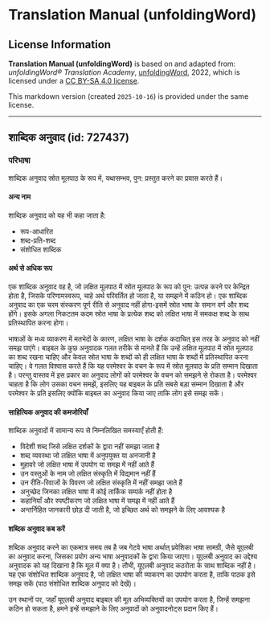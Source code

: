 # Translation Manual (unfoldingWord)

## License Information

**Translation Manual (unfoldingWord)** is based on and adapted from: _unfoldingWord® Translation Academy_, [unfoldingWord](https://unfoldingword.org/utw), 2022, which is licensed under a [CC BY-SA 4.0 license](https://creativecommons.org/licenses/by-sa/4.0/legalcode.en).

This markdown version (created `2025-10-16`) is provided under the same license.



--------------------------------

## शाब्दिक अनुवाद (id: 727437)

### परिभाषा

शाब्दिक अनुवाद स्रोत मूलपाठ के रूप में, यथासम्भव, पुन: प्रस्तुत करने का प्रयास करते हैं।

#### अन्य नाम

शाब्दिक अनुवाद को यह भी कहा जाता है:

* रूप\-आधारित
* शब्द\-प्रति\-शब्द
* संशोधित शाब्दिक

#### अर्थ से अधिक रूप

एक शाब्दिक अनुवाद वह है, जो लक्षित मूलपाठ में स्रोत मूलपाठ के रूप को पुन: उत्पन्न करने पर केन्द्रित होता है, जिसके परिणामस्वरूप, चाहे अर्थ परिवर्तित हो जाता है, या समझने में कठिन हो। एक शाब्दिक अनुवाद का एक चरम संस्करण पूर्ण रीति से अनुवाद नहीं होगा\-इसमें स्रोत भाषा के समान वर्ण और शब्द होंगे। इसके अगला निकटतम कदम स्रोत भाषा के प्रत्येक शब्द को लक्षित भाषा में समकक्ष शब्द के साथ प्रतिस्थापित करना होगा।

भाषाओं के मध्य व्याकरण में मतभेदों के कारण, लक्षित भाषा के दर्शक कदाचित् इस तरह के अनुवाद को नहीं समझ पाएंगे। बाइबल के कुछ अनुवादक गलत तरीके से मानते हैं कि उन्हें लक्षित मूलपाठ में स्रोत मूलपाठ का शब्द रखना चाहिए और केवल स्रोत भाषा के शब्दों को ही लक्षित भाषा के शब्दों में प्रतिस्थापित करना चाहिए। वे गलत विश्वास करते हैं कि यह परमेश्वर के वचन के रूप में स्रोत मूलपाठ के प्रति सम्मान दिखाता है। परन्तु वास्तव में इस प्रकार का अनुवाद लोगों को परमेश्वर के वचन को समझने से रोकता है। परमेश्वर चाहता है कि लोग उसका वचन समझें, इसलिए यह बाइबल के प्रति सबसे बड़ा सम्मान दिखाता है और परमेश्वर के प्रति इसलिए क्योंकि बाइबल का अनुवाद किया जाए ताकि लोग इसे समझ सकें।

#### साहित्यिक अनुवाद की कमजोरियाँ

शाब्दिक अनुवादों में सामान्य रूप से निम्नलिखित समस्याएँ होती हैं:

* विदेशी शब्द जिसे लक्षित दर्शकों के द्वारा नहीं समझा जाता है
* शब्द व्यवस्था जो लक्षित भाषा में अनुपयुक्त या अनजानी है
* मुहावरे जो लक्षित भाषा में उपयोग या समझ में नहीं आते हैं
* उन वस्तुओं के नाम जो लक्षित संस्कृति में विद्यमान नहीं हैं
* उन रीति\-रिवाजों के विवरण जो लक्षित संस्कृति में नहीं समझा जाते हैं
* अनुच्छेद जिनका लक्षित भाषा में कोई तार्किक सम्पर्क नहीं होता है
* कहानियाँ और स्पष्टीकरण जो लक्षित भाषा में समझ में नहीं आते हैं
* अन्तर्निहित जानकारी छोड़ दी जाती है, जो इच्छित अर्थ को समझने के लिए आवश्यक है

#### शब्दिक अनुवाद कब करें

शब्दिक अनुवाद करने का एकमात्र समय तब है जब गेटवे भाषा अर्थात् प्रवेशिका भाषा सामग्री, जैसे यूएलबी का अनुवाद करना, जिसका प्रयोग अन्य भाषा अनुवादकों के द्वारा किया जाएगा। यूएलबी अनुवाद का उद्देश्य अनुवादक को यह दिखाना है कि मूल में क्या है। तौभी, यूएलबी अनुवाद कठरोता के साथ शाब्दिक नहीं है। यह एक संशोधित शाब्दिक अनुवाद है, जो लक्षित भाषा की व्याकरण का उपयोग करता है, ताकि पाठक इसे समझ सकें (पाठ संशोधित शाब्दिक अनुवाद को देखें)।

उन स्थानों पर, जहाँ यूएलबी अनुवाद बाइबल की मूल अभिव्यक्तियों का उपयोग करता है, जिन्हें समझना कठिन हो सकता है, हमने इन्हें समझाने के लिए अनुवादों को अनुवादनोट्स प्रदान किए हैं।


